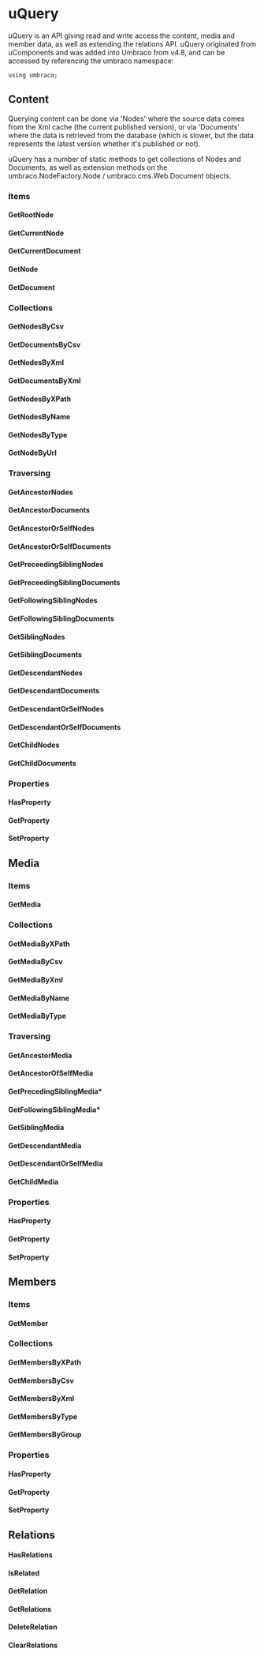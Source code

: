 # uQuery

uQuery is an API giving read and write access the content, media and member data, as well as extending the relations API. uQuery originated from uComponents and was added into Umbraco from v4.8, and can be accessed by referencing the umbraco namespace:

`using umbraco;`

## Content

Querying content can be done via 'Nodes' where the source data comes from the Xml cache (the current published version), or via 'Documents' where the data is retrieved from the database (which is slower, but the data represents the latest version whether it's published or not).

uQuery has a number of static methods to get collections of Nodes and Documents, as well as extension methods on the umbraco.NodeFactory.Node / umbraco.cms.Web.Document objects.

### Items
#### GetRootNode
#### GetCurrentNode
#### GetCurrentDocument
#### GetNode
#### GetDocument

### Collections
#### GetNodesByCsv
#### GetDocumentsByCsv
#### GetNodesByXml
#### GetDocumentsByXml
#### GetNodesByXPath
#### GetNodesByName
#### GetNodesByType
#### GetNodeByUrl

### Traversing
#### GetAncestorNodes
#### GetAncestorDocuments
#### GetAncestorOrSelfNodes
#### GetAncestorOrSelfDocuments
#### GetPreceedingSiblingNodes
#### GetPreceedingSiblingDocuments
#### GetFollowingSiblingNodes
#### GetFollowingSiblingDocuments
#### GetSiblingNodes
#### GetSiblingDocuments
#### GetDescendantNodes
#### GetDescendantDocuments
#### GetDescendantOrSelfNodes
#### GetDescendantOrSelfDocuments
#### GetChildNodes
#### GetChildDocuments

### Properties
#### HasProperty
#### GetProperty
#### SetProperty

## Media ##

### Items
#### GetMedia

### Collections
#### GetMediaByXPath
#### GetMediaByCsv
#### GetMediaByXml
#### GetMediaByName
#### GetMediaByType

### Traversing
#### GetAncestorMedia
#### GetAncestorOfSelfMedia
#### GetPrecedingSiblingMedia*
#### GetFollowingSiblingMedia*
#### GetSiblingMedia
#### GetDescendantMedia
#### GetDescendantOrSelfMedia
#### GetChildMedia

### Properties
#### HasProperty
#### GetProperty
#### SetProperty

## Members ##

### Items
#### GetMember

### Collections
#### GetMembersByXPath
#### GetMembersByCsv
#### GetMembersByXml
#### GetMembersByType
#### GetMembersByGroup

### Properties
#### HasProperty
#### GetProperty
#### SetProperty

## Relations ##

#### HasRelations
#### IsRelated
#### GetRelation
#### GetRelations
#### DeleteRelation
#### ClearRelations